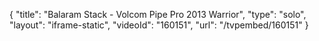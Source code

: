 {
    "title": "Balaram Stack - Volcom Pipe Pro 2013 Warrior",
    "type": "solo",
    "layout": "iframe-static",
    "videoId": "160151",
    "url": "\/tvpembed\/160151"
}